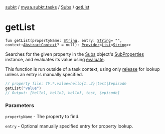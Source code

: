 [subkt](../../index.md) / [myaa.subkt.tasks](../index.md) / [Subs](index.md) / [getList](./get-list.md)

# getList

`fun getList(propertyName: `[`String`](https://kotlinlang.org/api/latest/jvm/stdlib/kotlin/-string/index.html)`, entry: `[`String`](https://kotlinlang.org/api/latest/jvm/stdlib/kotlin/-string/index.html)` = "", context: `[`AbstractContext`](https://velocity.apache.org/engine/2.2/apidocs/org/apache/velocity/context/AbstractContext.html)`? = null): `[`Provider`](https://docs.gradle.org/current/javadoc/org/gradle/api/provider/Provider.html)`<`[`List`](https://kotlinlang.org/api/latest/jvm/stdlib/kotlin.collections/-list/index.html)`<`[`String`](https://kotlinlang.org/api/latest/jvm/stdlib/kotlin/-string/index.html)`>>`

Searches for the given property in the [Subs](index.md) object's [SubProperties](../-sub-properties/index.md) instance,
and evaluates its value using [evaluate](evaluate.md).

This function is run outside of a task context, using only [release](release.md) for lookup
unless an entry is manually specified.

``` kotlin
// property file: TV.*.value=hello{1..3}|test|$episode
getList("value")
// Output: [hello1, hello2, hello3, test, $episode]
```

### Parameters

`propertyName` - The property to find.

`entry` - Optional manually specified entry for property lookup.